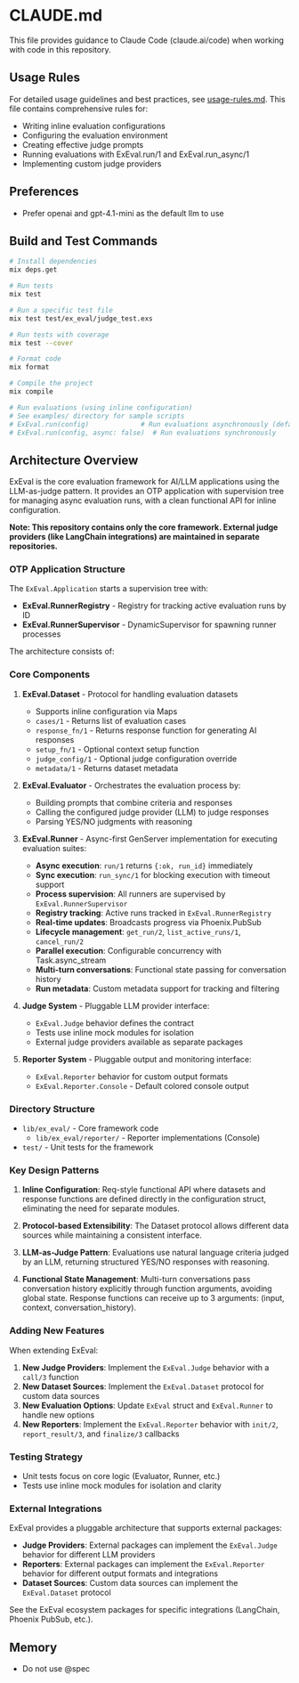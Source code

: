 # CLAUDE.md

This file provides guidance to Claude Code (claude.ai/code) when working with code in this repository.

## Usage Rules

For detailed usage guidelines and best practices, see [usage-rules.md](./usage-rules.md). This file contains comprehensive rules for:
- Writing inline evaluation configurations
- Configuring the evaluation environment
- Creating effective judge prompts
- Running evaluations with ExEval.run/1 and ExEval.run_async/1
- Implementing custom judge providers

## Preferences

- Prefer openai and gpt-4.1-mini as the default llm to use

## Build and Test Commands

```bash
# Install dependencies
mix deps.get

# Run tests
mix test

# Run a specific test file
mix test test/ex_eval/judge_test.exs

# Run tests with coverage
mix test --cover

# Format code
mix format

# Compile the project
mix compile

# Run evaluations (using inline configuration)
# See examples/ directory for sample scripts
# ExEval.run(config)             # Run evaluations asynchronously (default)
# ExEval.run(config, async: false)  # Run evaluations synchronously
```

## Architecture Overview

ExEval is the core evaluation framework for AI/LLM applications using the LLM-as-judge pattern. It provides an OTP application with supervision tree for managing async evaluation runs, with a clean functional API for inline configuration.

**Note: This repository contains only the core framework. External judge providers (like LangChain integrations) are maintained in separate repositories.**

### OTP Application Structure

The `ExEval.Application` starts a supervision tree with:
- **ExEval.RunnerRegistry** - Registry for tracking active evaluation runs by ID
- **ExEval.RunnerSupervisor** - DynamicSupervisor for spawning runner processes

The architecture consists of:

### Core Components

1. **ExEval.Dataset** - Protocol for handling evaluation datasets
   - Supports inline configuration via Maps
   - `cases/1` - Returns list of evaluation cases
   - `response_fn/1` - Returns response function for generating AI responses
   - `setup_fn/1` - Optional context setup function
   - `judge_config/1` - Optional judge configuration override
   - `metadata/1` - Returns dataset metadata

2. **ExEval.Evaluator** - Orchestrates the evaluation process by:
   - Building prompts that combine criteria and responses
   - Calling the configured judge provider (LLM) to judge responses
   - Parsing YES/NO judgments with reasoning

3. **ExEval.Runner** - Async-first GenServer implementation for executing evaluation suites:
   - **Async execution**: `run/1` returns `{:ok, run_id}` immediately
   - **Sync execution**: `run_sync/1` for blocking execution with timeout support
   - **Process supervision**: All runners are supervised by `ExEval.RunnerSupervisor`
   - **Registry tracking**: Active runs tracked in `ExEval.RunnerRegistry`
   - **Real-time updates**: Broadcasts progress via Phoenix.PubSub
   - **Lifecycle management**: `get_run/2`, `list_active_runs/1`, `cancel_run/2`
   - **Parallel execution**: Configurable concurrency with Task.async_stream
   - **Multi-turn conversations**: Functional state passing for conversation history
   - **Run metadata**: Custom metadata support for tracking and filtering

4. **Judge System** - Pluggable LLM provider interface:
   - `ExEval.Judge` behavior defines the contract  
   - Tests use inline mock modules for isolation
   - External judge providers available as separate packages

5. **Reporter System** - Pluggable output and monitoring interface:
   - `ExEval.Reporter` behavior for custom output formats
   - `ExEval.Reporter.Console` - Default colored console output

### Directory Structure

- `lib/ex_eval/` - Core framework code
  - `lib/ex_eval/reporter/` - Reporter implementations (Console)
- `test/` - Unit tests for the framework

### Key Design Patterns

1. **Inline Configuration**: Req-style functional API where datasets and response functions are defined directly in the configuration struct, eliminating the need for separate modules.

2. **Protocol-based Extensibility**: The Dataset protocol allows different data sources while maintaining a consistent interface.

3. **LLM-as-Judge Pattern**: Evaluations use natural language criteria judged by an LLM, returning structured YES/NO responses with reasoning.

4. **Functional State Management**: Multi-turn conversations pass conversation history explicitly through function arguments, avoiding global state. Response functions can receive up to 3 arguments: (input, context, conversation_history).

### Adding New Features

When extending ExEval:

1. **New Judge Providers**: Implement the `ExEval.Judge` behavior with a `call/3` function
2. **New Dataset Sources**: Implement the `ExEval.Dataset` protocol for custom data sources
3. **New Evaluation Options**: Update `ExEval` struct and `ExEval.Runner` to handle new options
4. **New Reporters**: Implement the `ExEval.Reporter` behavior with `init/2`, `report_result/3`, and `finalize/3` callbacks

### Testing Strategy

- Unit tests focus on core logic (Evaluator, Runner, etc.)
- Tests use inline mock modules for isolation and clarity

### External Integrations

ExEval provides a pluggable architecture that supports external packages:

- **Judge Providers**: External packages can implement the `ExEval.Judge` behavior for different LLM providers
- **Reporters**: External packages can implement the `ExEval.Reporter` behavior for different output formats and integrations
- **Dataset Sources**: Custom data sources can implement the `ExEval.Dataset` protocol

See the ExEval ecosystem packages for specific integrations (LangChain, Phoenix PubSub, etc.).

## Memory

- Do not use @spec